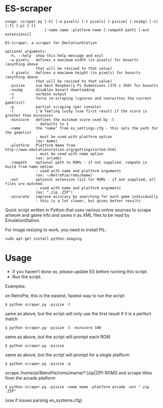 ES-scraper
=====================
```
usage: scraper.py [-h] [-w pixels] [-t pixels] [-pisize] [-noimg] [-v] [-f] [-p] [-l]
                  [-name name -platform name [-rompath path] [-ext extensions]]

ES-scraper, a scraper for EmulationStation

optional arguments:
  -h, --help  show this help message and exit
  -w pixels   defines a maximum width (in pixels) for boxarts (anything above
              that will be resized to that value)
  -t pixels   defines a maximum height (in pixels) for boxarts (anything above
              that will be resized to that value)
  -pisize     use best Raspberry Pi dimensions (375 x 350) for boxarts
  -noimg      disables boxart downloading
  -v          verbose output
  -f          force re-scraping (ignores and overwrites the current gamelist)
  -p          partial scraping (per console)
  -l          i'm feeling lucky (use first result if the score is greater than minscore)
  -minscore   defines the minimum score used by -l
              - defaults to 1
  -name       the "name" from es_settings.cfg - this sets the path for the gamelist
              - must be used with platform option
              (ex: mame)
  -platform   Platform Name from http://www.emulationstation.org/gettingstarted.html 
              - must be used with name option
              (ex: arcade)
  -rompath    optional path to ROMs - if not supplied, rompath is build from name option
              - used with name and platform arguments
              (ex: ~/RetroPie/roms/mame)
  -ext        optional extension list for ROMs - if not supplied, all files are matched
              - used with name and platform arguments
              (ex: ".zip .ZIP")
  -accurate   improve accuracy by searching for each game individually
              - this is a lot slower, but gives better results
```

Quick script written in Python that uses various online sources to scrape artwork and game info and saves it as XML files to be read by EmulationStation.

For image resizing to work, you need to install PIL:
```
sudo apt-get install python-imaging
```

Usage
=====================
* If you haven't done so, please update ES before running this script.
* Run the script.

Examples:

on RetroPie, this is the easiest, fastest way to run the script
```
$ python scraper.py -pisize -l
```

same as above, but the script will only use the first result if it is a perfect match
```
$ python scraper.py -pisize -l -minscore 100
```

same as above, but the script will prompt each ROM
```
$ python scraper.py -pisize
```

same as above, but the script will prompt for a single platform
```
$ python scraper.py -pisize -p
```

scrape /home/pi/RetroPie/roms/mame/*.(zip|ZIP) ROMS and scrape titles from the arcade platform
```
$ python scraper.py -pisize -name mame -platform arcade -ext ".zip .ZIP"
```
(use if issues parsing es_systems.cfg)

